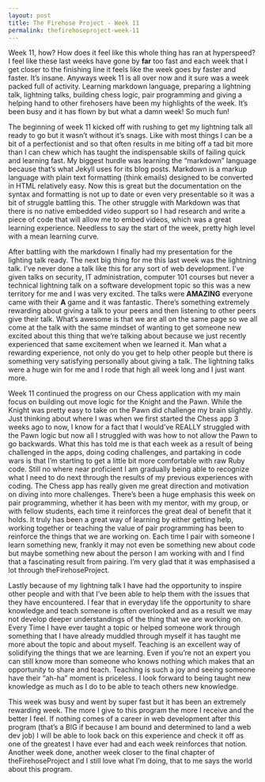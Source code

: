 ```yaml
---
layout: post
title: The Firehose Project - Week 11
permalink: thefirehoseproject-week-11
---
```




Week 11, how? How does it feel like this whole thing has ran at hyperspeed? I feel like these last weeks have gone by **far** too fast and each week that I get closer to the finishing line it feels like the week goes by faster and faster. It’s insane. Anyways week 11 is all over now and it sure was a week packed full of activity. Learning markdown language, preparing a lightning talk, lightning talks, building chess logic, pair programming and giving a helping hand to other firehosers have been my highlights of the week. It’s been busy and it has flown by but what a damn week! So much fun!

The beginning of week 11 kicked off with rushing to get my lightning talk all ready to go but it wasn’t without it’s snags. Like with most things I can be a bit of a perfectionist and so that often results in me biting off a tad bit more than I can chew which has taught the indispensable skills of failing quick and learning fast. My biggest hurdle was learning the “markdown” language because that’s what Jekyll uses for its blog posts. Markdown is a markup language with plain text formatting (think emails) designed to be converted in HTML relatively easy. Now this is great but the documentation on the syntax and formatting is not up to date or even very presentable so it was a bit of struggle battling this. The other struggle with Markdown was that there is no native embedded video support so I had research and write a piece of code that will allow me to embed videos, which was a great learning experience. Needless to say the start of the week, pretty high level with a mean learning curve.

After battling with the markdown I finally had my presentation for the lighting talk ready. The next big thing for me this last week was the lightning talk. I’ve never done a talk like this for any sort of web development. I’ve given talks on security, IT administration, computer 101 courses but never a technical lightning talk on a software development topic so this was a new territory for me and I was very excited. The talks were **AMAZING** everyone came with their **A** game and it was fantastic. There’s something extremely rewarding about giving a talk to your peers and then listening to other peers give their talk. What’s awesome is that we are all on the same page so we all come at the talk with the same mindset of wanting to get someone new excited about this thing that we’re talking about because we just recently experienced that same excitement when we learned it. Man what a rewarding experience, not only do you get to help other people but there is something very satisfying personally about giving a talk. The lightning talks were a huge win for me and I rode that high all week long and I just want more.

Week 11 continued the progress on our Chess application with my main focus on building out move logic for the Knight and the Pawn. While the Knight was pretty easy to take on the Pawn did challenge my brain slightly. Just thinking about where I was when we first started the Chess app 3 weeks ago to now, I know for a fact that I would’ve REALLY struggled with the Pawn logic but now all I struggled with was how to not allow the Pawn to go backwards. What this has told me is that each week as a result of being challenged in the apps, doing coding challenges, and partaking in code wars is that I’m starting to get a little bit more comfortable with raw Ruby code. Still no where near proficient I am gradually being able to recognize what I need to do next through the results of my previous experiences with coding. The Chess app has really given me great direction and motivation on diving into more challenges.
There’s been a huge emphasis this week on pair programming, whether it has been with my mentor, with my group, or with fellow students, each time it reinforces the great deal of benefit that it holds. It truly has been a great way of learning by either getting help, working together or teaching the value of pair programming has been to reinforce the things that we are working on. Each time I pair with someone I learn something new, frankly it may not even be something new about code but maybe something new about the person I am working with and I find that a fascinating result from pairing. I’m very glad that it was emphasised a lot through theFirehoseProject.

Lastly because of my lightning talk I have had the opportunity to inspire other people and with that I’ve been able to help them with the issues that they have encountered. I fear that in everyday life the opportunity to share knowledge and teach someone is often overlooked and as a result we may not develop deeper understandings of the thing that we are working on. Every Time I have ever taught a topic or helped someone work through something that I have already muddled through myself it has taught me more about the topic and about myself. Teaching is an excellent way of solidifying the things that we are learning. Even if you’re not an expert you can still know more than someone who knows nothing which makes that an opportunity to share and teach. Teaching is such a joy and seeing someone have their “ah-ha” moment is priceless. I look forward to being taught new knowledge as much as I do to be able to teach others new knowledge.

This week was busy and went by super fast but it has been an extremely rewarding week. The more I give to this program the more I receive and the better I feel. If nothing comes of a career in web development after this program (that’s a BIG if because I am bound and determined to land a web dev job) I will be able to look back on this experience and check it off as one of the greatest I have ever had and each week reinforces that notion. Another week done, another week closer to the final chapter of theFirehoseProject and I still love what I’m doing, that to me says the world about this program.
